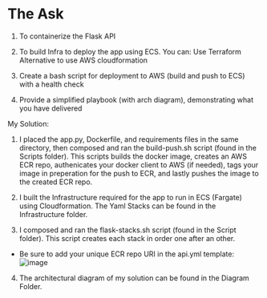 # The Ask

1. To containerize the Flask API

2. To build Infra to deploy the app using ECS. You can:
Use Terraform
Alternative to use AWS cloudformation

3. Create a bash script for deployment to AWS (build and push to ECS) with a health check

4. Provide a simplified playbook (with arch diagram), demonstrating what you have delivered

My Solution:

1. I placed the app.py, Dockerfile, and requirements files in the same directory, then composed and ran the build-push.sh script (found in the Scripts folder). This scripts builds the docker image, creates an AWS ECR repo, authenicates your docker client to AWS (if needed), tags your image in preperation for the push to ECR, and lastly pushes the image to the created ECR repo.

2. I built the Infrastructure required for the app to run in ECS (Fargate) using Cloudformation. The Yaml Stacks can be found in the Infrastructure folder.

3. I composed and ran the flask-stacks.sh script (found in the Script folder). This script creates each stack in order one after an other.
 - Be sure to add your unique ECR repo URI in the api.yml template:
![image](https://github.com/Marvyn1/The-Ask/assets/31973628/7dd75f78-d416-44ae-9b64-3ecc72e1e2d4)



4. The architectural diagram of my solution can be found in the Diagram Folder.


